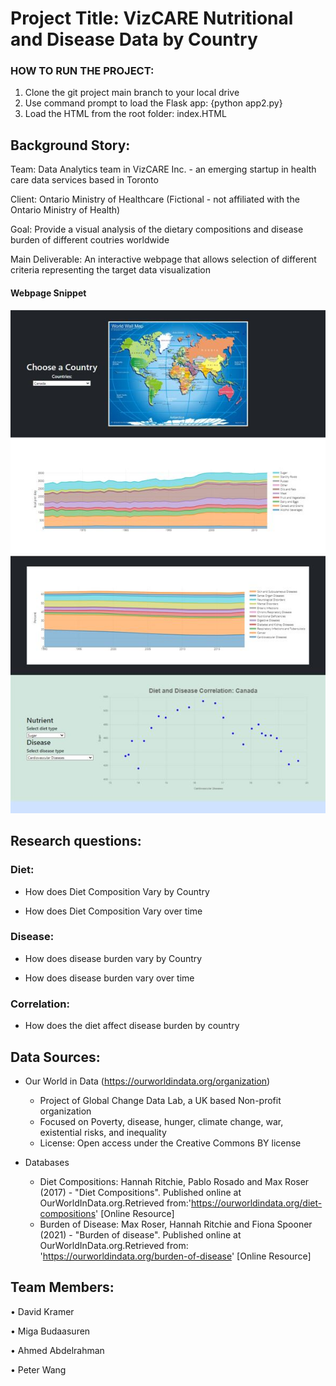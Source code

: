 # Project Title: VizCARE Nutritional and Disease Data by Country 

### HOW TO RUN THE PROJECT:

1. Clone the git project main branch to your local drive
2. Use command prompt to load the Flask app: {python app2.py}
3. Load the HTML from the root folder: index.HTML

## Background Story: 

Team: Data Analytics team in VizCARE Inc. - an emerging startup in health care data services based in Toronto

Client: Ontario Ministry of Healthcare (Fictional - not affiliated with the Ontario Ministry of Health)

Goal: Provide a visual analysis of the dietary compositions and disease burden of different coutries worldwide

Main Deliverable: An interactive webpage that allows selection of different criteria representing the target data visualization

#### Webpage Snippet

![Webpage Snippet](https://raw.githubusercontent.com/Ahmadhha/UTOR_Project3_Team4/main/img/partialpreview.JPG)

## Research questions:

### Diet:

- How does Diet Composition Vary by Country</li>

- How does Diet Composition Vary over time</li>

### Disease:

- How does disease burden vary by Country</li>

- How does disease burden vary over time</li>

### Correlation:

- How does the diet affect disease burden by country</li>
 
##	Data Sources:

- Our World in Data  (https://ourworldindata.org/organization)
  - Project of Global Change Data Lab, a UK based Non-profit organization
  - Focused on Poverty, disease, hunger, climate change, war, existential risks, and inequality
  - License: Open access under the Creative Commons BY license

- Databases
  - Diet Compositions: Hannah Ritchie, Pablo Rosado and Max Roser (2017) - "Diet Compositions". Published online at OurWorldInData.org.Retrieved from:'https://ourworldindata.org/diet-compositions' [Online Resource]
  - Burden of Disease: Max Roser, Hannah Ritchie and Fiona Spooner (2021) - "Burden of disease". Published online at OurWorldInData.org.Retrieved from: 'https://ourworldindata.org/burden-of-disease' [Online Resource]


## Team Members:

•	David Kramer

•	Miga Budaasuren

•	Ahmed Abdelrahman

•	Peter Wang

